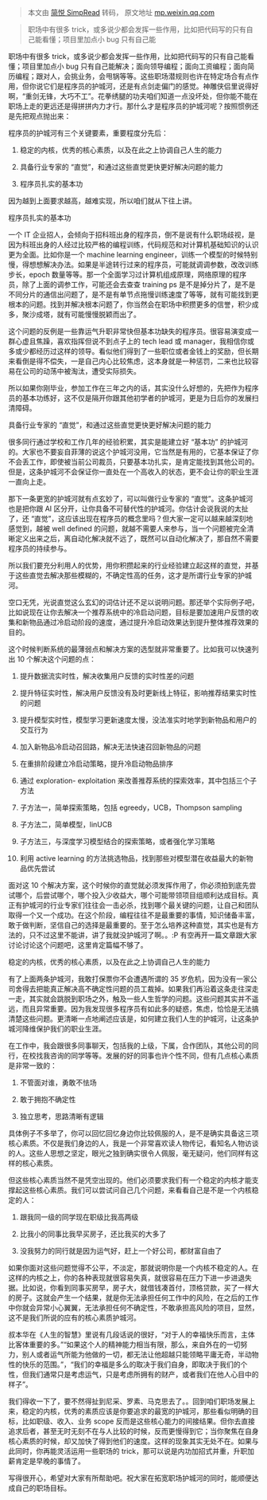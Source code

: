 > 本文由 [简悦 SimpRead](http://ksria.com/simpread/) 转码， 原文地址 [mp.weixin.qq.com](https://mp.weixin.qq.com/s/RwvTSZizBrPoBvzhPr0cHg)

> 职场中有很多 trick，或多说少都会发挥一些作用，比如把代码写的只有自己能看懂；项目里加点小 bug 只有自己能

职场中有很多 trick，或多说少都会发挥一些作用，比如把代码写的只有自己能看懂；项目里加点小 bug 只有自己能解决；面向领导编程；面向工资编程；面向简历编程；跟对人，会挑业务，会甩锅等等。这些职场潜规则也许在特定场合有点作用，但你说它们是程序员的护城河，还是有点剑走偏门的感觉。神雕侠侣里说得好啊，“重剑无锋，大巧不工”。花拳绣腿的功夫咱们知道一点没坏处，但你能不能在职场上走的更远还是得拼拼内力才行。那什么才是程序员的护城河呢？按照惯例还是先把观点抛出来：  

程序员的护城河有三个关键要素，重要程度分先后：

1. 稳定的内核，优秀的核心素质，以及在此之上协调自己人生的能力

2. 具备行业专家的 “直觉”，和通过这些直觉更快更好解决问题的能力

3. 程序员扎实的基本功

因为越到上面要求越高，越难实现，所以咱们就从下往上讲。

程序员扎实的基本功

一个 IT 企业招人，会倾向于招科班出身的程序员，倒不是说有什么职场歧视，是因为科班出身的人经过比较严格的编程训练，代码规范和对计算机基础知识的认识更为全面。比如你是一个 machine learning engineer，训练一个模型的时候特别慢，得想想解决办法。如果是半途转行过来的程序员，可能就调调参数，改改训练步长，epoch 数量等等。那一个全面学习过计算机组成原理，网络原理的程序员，除了上面的调参工作，可能还会去查查 training ps 是不是掉分片了，是不是不同分片的通信出问题了，是不是有单节点拖慢训练速度了等等，就有可能找到更根本的问题。找到并解决根本问题了，你当然会在职场中积攒更多的信誉，积少成多，聚沙成塔，就有可能慢慢脱颖而出了。

这个问题的反例是一些靠运气升职非常快但基本功缺失的程序员。很容易演变成一群心虚且焦躁，喜欢指挥但说不到点子上的 tech lead 或 manager，我相信你或多或少都经历过这样的领导。看似他们得到了一些职位或者金钱上的奖励，但长期来看倒是得不偿失，一是自己内心比较焦虑，这本身就是一种惩罚，二来也比较容易在公司的动荡中被淘汰，遭受实际损失。

所以如果你刚毕业，参加工作在三年之内的话，其实没什么好想的，先把作为程序员的基本功练好，这不仅是隔开你跟其他初学者的护城河，更是为日后你的发展扫清障碍。

具备行业专家的 “直觉”，和通过这些直觉更快更好解决问题的能力

很多同行通过学校和工作几年的经验积累，其实是能建立好 “基本功” 的护城河的。大家也不要妄自菲薄的说这个护城河没用，它当然是有用的，它基本保证了你不会丢工作，即使被当前公司裁员，只要基本功扎实，是肯定能找到其他公司的。但是，这条护城河不会保证你一直处在一个高收入的状态，更不会让你的职业生涯一直向上走。

那下一条更宽的护城河就有点玄妙了，可以叫做行业专家的 “直觉”。这条护城河也是把你跟 AI 区分开，让你具备不可替代性的护城河。你估计会说我说的太扯了，还 “直觉”，这应该出现在程序员的概念里吗？但大家一定可以越来越深刻地感觉到，越被 well defined 的问题，就越不需要人来参与，当一个问题被完全清晰定义出来之后，离自动化解决就不远了，既然可以自动化解决了，那自然不需要程序员的持续参与。

所以我们要充分利用人的优势，用你积攒起来的行业经验建立起这样的直觉，并基于这些直觉去解决那些模糊的，不确定性高的任务，这才是所谓行业专家的护城河。

空口无凭，光说直觉这么玄幻的词估计还不足以说明问题。那还举个实际例子吧，比如说现在让你去解决一个推荐系统中的冷启动问题，目标是要加速用户反馈的收集和新物品通过冷启动阶段的速度，通过提升冷启动效果达到提升整体推荐效果的目的。

这个时候判断系统的最薄弱点和解决方案的选型就非常重要了。比如我可以快速列出 10 个解决这个问题的点：

1. 提升数据流实时性，解决收集用户反馈的实时性差的问题

2. 提升特征实时性，解决用户反馈没有及时更新线上特征，影响推荐结果实时性的问题

3. 提升模型实时性，模型学习更新速度太慢，没法准实时地学到新物品和用户的交互行为

4. 加入新物品冷启动召回路，解决无法快速召回新物品的问题

5. 在重排阶段建立冷启动策略，提升冷启动物品排序

6. 通过 exploration- exploitation 来改善推荐系统的探索效率，其中包括三个子方法

7. 子方法一，简单探索策略，包括 egreedy，UCB，Thompson sampling

8. 子方法二，简单模型，linUCB

9. 子方法三，与深度学习模型结合的探索策略，或者强化学习策略

10. 利用 active learning 的方法挑选物品，找到那些对模型潜在收益最大的新物品优先尝试

面对这 10 个解决方案，这个时候你的直觉就必须发挥作用了，你必须拍到底先尝试哪个，后尝试哪个，哪个投入少收益大，哪个可能带领项目组顺利达成目标。真正有护城河的行业专家们往往会一击必杀，找到哪个最关键的问题，让自己和团队取得一个又一个成功。在这个阶段，编程往往不是最重要的事情，知识储备丰富，敢于做判断，坚信自己的选择是最重要的。至于怎么培养这种直觉，其实也是有方法的，只不过这里不能讲，讲了我就没护城河了啊。。:P 有空再开一篇文章跟大家讨论讨论这个问题吧，这里肯定篇幅不够了。

稳定的内核，优秀的核心素质，以及在此之上协调自己人生的能力

有了上面两条护城河，我敢打保票你不会遭遇所谓的 35 岁危机，因为没有一家公司舍得去把能真正解决高不确定性问题的员工裁掉。如果我们再沿着这条走往深走一走，其实就会跳脱到职场之外，触及一些人生哲学的问题。这些问题其实并不遥远，而且异常重要。因为我发现很多程序员有如此多的疑惑，焦虑，恰恰是无法搞清楚这些问题。更清晰一点地阐述应该是，如何建立我们人生的护城河，让这条护城河降维保护我们的职业生涯。

在工作中，我会跟很多同事聊天，包括我的上级，下属，合作团队，其他公司的同行，在校找我咨询的同学等等。发展的好的同事也许个性不同，但有几点核心素质是非常一致的：

1. 不管面对谁，勇敢不怯场

2. 敢于拥抱不确定性

3. 独立思考，思路清晰有逻辑

具体例子不多举了，你可以回忆回忆身边你比较佩服的人，是不是确实具备这三项核心素质。不仅是我们身边的人，我是一个非常喜欢读人物传记，看知名人物访谈的人。这些人思想之坚定，眼光之独到确实很令人佩服，毫无疑问，他们同样有这样的核心素质。

但这些核心素质当然不是凭空出现的。他们必须要求我们有一个稳定的内核才能支撑起这些核心素质。我们可以尝试问自己几个问题，来看看自己是不是一个内核稳定的人：

1. 跟我同一级的同学现在职级比我高两级

2. 比我小的同事比我早买房子，还比我买的大多了

3. 没我努力的同行就是因为运气好，赶上一个好公司，都财富自由了

如果你面对这些问题觉得不公平，不淡定，那就说明你是一个内核不稳定的人。在这样的内核之上，你的各种表现就很容易失真，就很容易在压力下进一步进退失据。比如说，你看到同事买房早，房子大，就借钱凑首付，顶格贷款，买了一样大的房子。这就会产生一个结果，就是你无法承担任何工作中的风险，在之后的工作中你就会异常小心翼翼，无法承担任何不确定性，不敢承担高风险的项目，显然，这不是我们所说的应有的核心素质护城河。

叔本华在《人生的智慧》里说有几段话说的很好，“对于人的幸福快乐而言，主体比客体重要的多。”“如果这个人的精神能力相当有限，那么，来自外在的一切努力，别人或者运气所能为他做的一切，都无法让他超越只能领略平庸无奇，半动物性的快乐的范围。”，“我们的幸福是多么的取决于我们自身，即取决于我们的个性，但我们通常只是考虑运气，只是考虑所拥有的财产，或者我们在他人心目中的样子”。

我们得收一下了，要不然得扯到尼采、罗素、马克思去了。。回到咱们职场发展上来，稳定的内核，优秀的素质应该是你要追求的最宽的护城河，那些看似明确的目标，比如职级、收入、业务 scope 反而是这些核心能力的间接结果。但你去直接追求后者，甚至无时无刻不在与人比较的时候，反而更慢得到它；当你聚焦在自身核心素质的时候，却又加快了得到他们的速度。这样的现象其实无处不在。如果与此同时，你再能灵活运用一些职场的 trick，那可以说是内功加招式并重，升职加薪肯定是早晚的事情了。

写得很开心，希望对大家有所帮助吧。祝大家在拓宽职场护城河的同时，能顺便达成自己的职场目标。